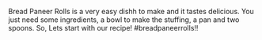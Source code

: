 Bread Paneer Rolls is a very easy dishh to make and it tastes delicious. You just need some ingredients, a bowl to make the stuffing, a pan and two spoons. So, Lets start with our recipe!
#breadpaneerrolls!!